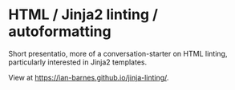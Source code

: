 # HTML / Jinja2 linting / autoformatting

Short presentatio, more of a conversation-starter on HTML linting, particularly
interested in Jinja2 templates.

View at <https://ian-barnes.github.io/jinja-linting/>.
